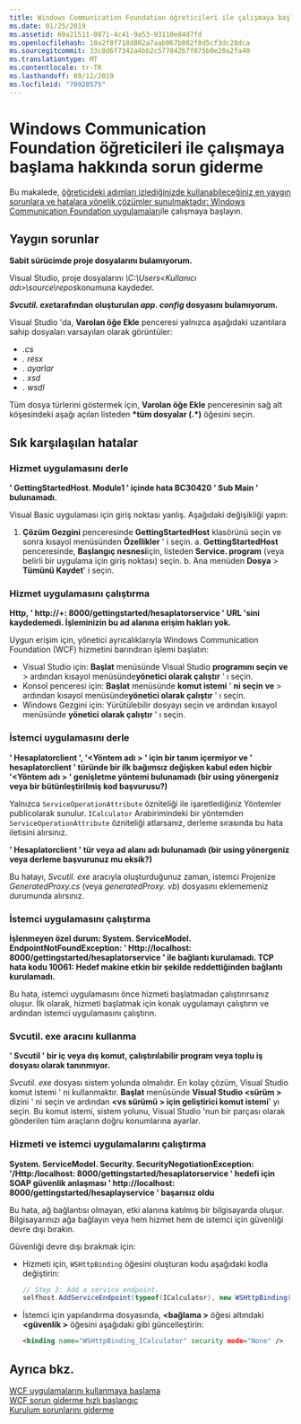 ```yaml
---
title: Windows Communication Foundation öğreticileri ile çalışmaya başlama hakkında sorun giderme
ms.date: 01/25/2019
ms.assetid: 69a21511-0871-4c41-9a53-93110e84d7fd
ms.openlocfilehash: 10a2f8f718d802a7aab067b882f0d5cf3dc28dca
ms.sourcegitcommit: 33c8d6f7342a4bb2c577842b7f075b0e20a2fa40
ms.translationtype: MT
ms.contentlocale: tr-TR
ms.lasthandoff: 09/12/2019
ms.locfileid: "70928575"
---
```

# <a name="troubleshoot-the-get-started-with-windows-communication-foundation-tutorials"></a>Windows Communication Foundation öğreticileri ile çalışmaya başlama hakkında sorun giderme

Bu makalede, [öğreticideki adımları izlediğinizde kullanabileceğiniz en yaygın sorunlara ve hatalara yönelik çözümler sunulmaktadır: Windows Communication Foundation uygulamaları](getting-started-tutorial.md)ile çalışmaya başlayın. 
  
## <a name="common-problems"></a>Yaygın sorunlar

**Sabit sürücimde proje dosyalarını bulamıyorum.**

 Visual Studio, proje dosyalarını *\\C:\Users&lt;Kullanıcı adı&gt;\source\repos*konumuna kaydeder.  

***Svcutil. exe*tarafından oluşturulan *app. config* dosyasını bulamıyorum.**

 Visual Studio 'da, **Varolan öğe Ekle** penceresi yalnızca aşağıdaki uzantılara sahip dosyaları varsayılan olarak görüntüler: 

- *.cs* 
- *. resx* 
- *. ayarlar*
- *. xsd* 
- *. wsdl*

Tüm dosya türlerini göstermek için, **Varolan öğe Ekle** penceresinin sağ alt köşesindeki aşağı açılan listeden **\*tüm dosyalar (.\*)** öğesini seçin.  
  
## <a name="common-errors"></a>Sık karşılaşılan hatalar

### <a name="compile-the-service-application"></a>Hizmet uygulamasını derle 

**' GettingStartedHost. Module1 ' içinde hata BC30420 ' Sub Main ' bulunamadı.**

Visual Basic uygulaması için giriş noktası yanlış. Aşağıdaki değişikliği yapın:

   1. **Çözüm Gezgini** penceresinde **GettingStartedHost** klasörünü seçin ve sonra kısayol menüsünden **Özellikler** ' i seçin.
    a. **GettingStartedHost** penceresinde, **Başlangıç nesnesi**için, listeden **Service. program** (veya belirli bir uygulama için giriş noktası) seçin. 
    b. Ana menüden **Dosya** > **Tümünü Kaydet**' i seçin.

### <a name="run-the-service-application"></a>Hizmet uygulamasını çalıştırma 

**Http, ' http:\//+: 8000/gettingstarted/hesaplatorservice ' URL 'sini kaydedemedi. İşleminizin bu ad alanına erişim hakları yok.** 

 Uygun erişim için, yönetici ayrıcalıklarıyla Windows Communication Foundation (WCF) hizmetini barındıran işlemi başlatın:

- Visual Studio için: **Başlat** menüsünde Visual Studio **programını seçin ve** > ardından kısayol menüsünde**yönetici olarak çalıştır** ' ı seçin.
- Konsol penceresi için: **Başlat** menüsünde **komut istemi** ' **ni seçin ve** > ardından kısayol menüsünde**yönetici olarak çalıştır** ' ı seçin.
- Windows Gezgini için: Yürütülebilir dosyayı seçin ve ardından kısayol menüsünde **yönetici olarak çalıştır** ' ı seçin.

### <a name="compile-the-client-application"></a>İstemci uygulamasını derle

**' Hesaplatorclient ', '\<Yöntem adı > ' için bir tanım içermiyor ve ' hesaplatorclient ' türünde bir ilk bağımsız değişken kabul eden hiçbir '\<Yöntem adı > ' genişletme yöntemi bulunamadı (bir using yönergeniz veya bir bütünleştirilmiş kod başvurusu?)**  

Yalnızca `ServiceOperationAttribute` özniteliği ile işaretlediğiniz Yöntemler publicolarak sunulur. `ICalculator` Arabirimindeki bir yöntemden `ServiceOperationAttribute` özniteliği atlarsanız, derleme sırasında bu hata iletisini alırsınız.  

**' Hesaplatorclient ' tür veya ad alanı adı bulunamadı (bir using yönergeniz veya derleme başvurunuz mu eksik?)**

 Bu hatayı, *Svcutil. exe* aracıyla oluşturduğunuz zaman, istemci Projenize *GeneratedProxy.cs* (veya *generatedProxy. vb*) dosyasını eklememeniz durumunda alırsınız.  

### <a name="run-the-client-application"></a>İstemci uygulamasını çalıştırma

**İşlenmeyen özel durum: System. ServiceModel. EndpointNotFoundException: ' Http:\//localhost: 8000/gettingstarted/hesaplatorservice ' ile bağlantı kurulamadı. TCP hata kodu 10061: Hedef makine etkin bir şekilde reddettiğinden bağlantı kurulamadı.**

Bu hata, istemci uygulamasını önce hizmeti başlatmadan çalıştırırsanız oluşur. İlk olarak, hizmeti başlatmak için konak uygulamayı çalıştırın ve ardından istemci uygulamasını çalıştırın.

### <a name="use-the-svcutilexe-tool"></a>Svcutil. exe aracını kullanma
   
**' Svcutil ' bir iç veya dış komut, çalıştırılabilir program veya toplu iş dosyası olarak tanınmıyor.**

 *Svcutil. exe* dosyası sistem yolunda olmalıdır. En kolay çözüm, Visual Studio komut istemi ' ni kullanmaktır. **Başlat** menüsünde **Visual Studio \<sürüm >** dizini ' ni seçin ve ardından  **\<vs sürümü > için geliştirici komut istemi**' yı seçin. Bu komut istemi, sistem yolunu, Visual Studio 'nun bir parçası olarak gönderilen tüm araçların doğru konumlarına ayarlar.  
  
### <a name="run-the-service-and-client-applications"></a>Hizmeti ve istemci uygulamalarını çalıştırma

**System. ServiceModel. Security. SecurityNegotiationException: '\/Http:/localhost: 8000/gettingstarted/hesaplatorservice ' hedefi için SOAP güvenlik anlaşması ' http:\//localhost: 8000/gettingstarted/hesaplayservice ' başarısız oldu**  

Bu hata, ağ bağlantısı olmayan, etki alanına katılmış bir bilgisayarda oluşur. Bilgisayarınızı ağa bağlayın veya hem hizmet hem de istemci için güvenliği devre dışı bırakın. 

Güvenliği devre dışı bırakmak için:

- Hizmeti için, `WSHttpBinding` öğesini oluşturan kodu aşağıdaki kodla değiştirin:  
  
    ```csharp
    // Step 3: Add a service endpoint.
    selfhost.AddServiceEndpoint(typeof(ICalculator), new WSHttpBinding(SecurityMode.None), "CalculatorService");  
    ```

- İstemci için yapılandırma dosyasında,  **\<bağlama >** öğesi altındaki  **\<güvenlik >** öğesini aşağıdaki gibi güncelleştirin:  
  
    ```xml
    <binding name="WSHttpBinding_ICalculator" security mode="None" />
    ```  

## <a name="see-also"></a>Ayrıca bkz.  
 [WCF uygulamalarını kullanmaya başlama](getting-started-tutorial.md)  
 [WCF sorun giderme hızlı başlangıç](wcf-troubleshooting-quickstart.md)  
 [Kurulum sorunlarını giderme](troubleshooting-setup-issues.md)
